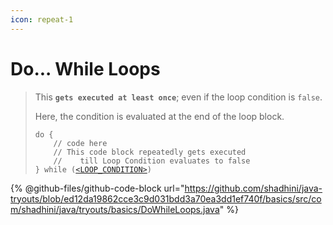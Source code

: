 ```yaml
---
icon: repeat-1
---
```


# Do... While Loops

> This **`gets executed at least once`**; even if the loop condition is `false`.
>
> Here, the condition is evaluated at the end of the loop block.
>
> <pre class="language-java"><code class="lang-java">do {
>     // code here
>     // This code block repeatedly gets executed 
>     //    till Loop Condition evaluates to false
> } while (<a data-footnote-ref href="#user-content-fn-1">&#x3C;LOOP_CONDITION></a>) 
> </code></pre>





{% @github-files/github-code-block url="https://github.com/shadhini/java-tryouts/blob/ed12da19862cce3c9d031bdd3a70ea3dd1ef740f/basics/src/com/shadhini/java/tryouts/basics/DoWhileLoops.java" %}



[^1]: Loop Condition
